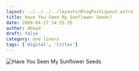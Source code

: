 ```yaml
---
layout: ../../../../layouts/BlogPostLayout.astro
title: Have You Seen My Sunflower Seeds?
date: 2009-04-27 14:55:35
author: dboyd
draft: false
category: one liners
tags: ['digital', 'titles']
---
```

<img
    src="https://img.selfiespirits.com/images/2009/04/sunflowers.jpg"
    alt="Have You Seen My Sunflower Seeds"
/>


